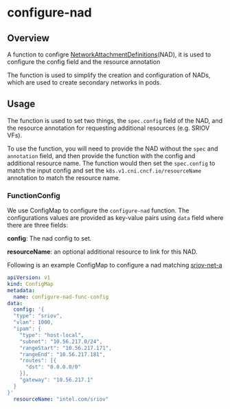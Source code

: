 # configure-nad

## Overview

<!--mdtogo:Short-->

A function to configre [NetworkAttachmentDefinitions](https://github.com/k8snetworkplumbingwg/multus-cni/blob/master/deployments/multus-daemonset.yml#L13)(NAD),
it is used to configure the config field and the resource annotation

<!--mdtogo-->

The function is used to simplify the creation and configuration of NADs, which are used to create secondary networks in
pods.

<!--mdtogo:Long-->

## Usage

The function is used to set two things, the `spec.config` field of the NAD, and the resource annotation for requesting
additional resources (e.g. SRIOV VFs).

To use the function, you will need to provide the NAD without the `spec` and `annotation` field, and then provide the
function with the config and additional resource name. The function would then set the `spec.config` to match the input
config and set the `k8s.v1.cni.cncf.io/resourceName` annotation to match the resource name.

### FunctionConfig

We use ConfigMap to configure the `configure-nad` function. The configurations
values are provided as key-value pairs using `data` field where there are three fields:

**config**: The nad config to set. 

**resourceName**: an optional additional resource to link for this NAD.

Following is an example ConfigMap to configure a nad matching [sriov-net-a](https://github.com/k8snetworkplumbingwg/multus-cni/blob/master/examples/sriov-pod.yml#L8)

```yaml
apiVersion: v1
kind: ConfigMap
metadata:
  name: configure-nad-func-config
data:
  config: '{
  "type": "sriov",
  "vlan": 1000,
  "ipam": {
    "type": "host-local",
    "subnet": "10.56.217.0/24",
    "rangeStart": "10.56.217.171",
    "rangeEnd": "10.56.217.181",
    "routes": [{
      "dst": "0.0.0.0/0"
    }],
    "gateway": "10.56.217.1"
  }
}'
  resourceName: "intel.com/sriov"
```

<!--mdtogo-->
